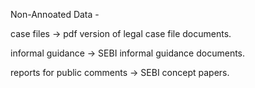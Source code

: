 Non-Annoated Data - 

case files -> pdf version of legal case file documents.

informal guidance -> SEBI informal guidance documents.

reports for public comments -> SEBI concept papers.
